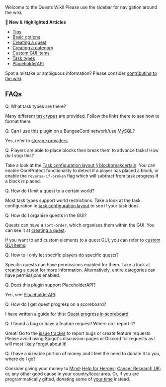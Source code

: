 Welcome to the Quests Wiki! Please use the sidebar for navigation around
the wiki.

**🌟 New & Highlighted Articles**

- [Tips](Tips "wikilink")
- [Basic options](Basic_options "wikilink")
- [Creating a quest](Creating_a_quest "wikilink")
- [Creating a category](Creating_a_category "wikilink")
- [Custom GUI items](Custom_GUI_items "wikilink")
- [Task types](Task_types "wikilink")
- [PlaceholderAPI](PlaceholderAPI "wikilink")

Spot a mistake or ambiguous information? Please consider [contributing
to the wiki](contributing_to_the_wiki "wikilink").

## FAQs

Q. What task types are there?  

<!-- -->

  
Many different [task types](task_types "wikilink") are provided. Follow
the links there to see how to format them.

<!-- -->

Q. Can I use this plugin on a BungeeCord network/use MySQL?  

<!-- -->

  
Yes, refer to [storage providers](storage_providers "wikilink").

<!-- -->

Q. Players are able to place blocks then break them to advance tasks! How do I stop this?  

<!-- -->

  
Take a look at the [Task configuration layout §
blockbreakcertain](Task_configuration_layout#blockbreakcertain "wikilink").
You can enable CoreProtect functionality to detect if a player has
placed a block, or enable the `reverse-if-broken` flag which will
subtract from task progress if a block is placed.

<!-- -->

Q. How do I limit a quest to a certain world?  

<!-- -->

  
Most task types support world restrictions. Take a look at the task
configuration in [task configuration
layout](task_configuration_layout "wikilink") to see if your task does.

<!-- -->

Q. How do I organise quests in the GUI?  

<!-- -->

  
Quests can have a `sort-order`, which organises them within the GUI. You
can see it at [creating a quest](creating_a_quest "wikilink").

<!-- -->

  
If you want to add custom elements to a quest GUI, you can refer to
[custom GUI items](custom_GUI_items "wikilink").

<!-- -->

Q. How to I only let specific players do specific quests?  

<!-- -->

  
Specific quests can have permissions enabled for them. Take a look at
[creating a quest](creating_a_quest "wikilink") for more information.
Alternatively, entire categories can have permissions enabled.

<!-- -->

Q. Does this plugin support PlaceholderAPI?  

<!-- -->

  
Yes, see [PlaceholderAPI](PlaceholderAPI "wikilink").

<!-- -->

Q. How do I get quest progress on a scoreboard?  

<!-- -->

  
I have written a guide for this: [Quest progress in
scoreboard](Quest_progress_in_scoreboard "wikilink")

<!-- -->

Q. I found a bug or have a feature request! Where do I report it?  

<!-- -->

  
Great! Go to the [issue
tracker](https://github.com/LMBishop/Quests/issues) to report bugs or
create feature requests. Please avoid using Spigot's discussion pages or
Discord for requests as I will most likely forget about it!

<!-- -->

Q. I have a sizeable portion of money and I feel the need to donate it to you, where do I go?  

<!-- -->

  
Consider giving your money to [Mind](https://www.mind.org.uk/donate);
[Help for Heroes](https://www.helpforheroes.org.uk/donate-online/);
[Cancer Research UK](https://www.cancerresearchuk.org/); or, any other
good cause in your country/local area. Or, if you are programmatically
gifted, donating some of [your
time](https://github.com/LMBishop/Quests/pulls) instead.
